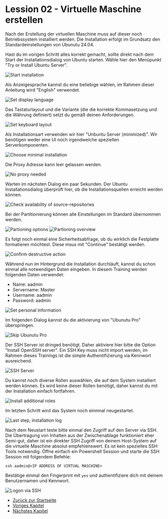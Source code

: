# Lession 02 - Virtuelle Maschine erstellen

Nach der Erstellung der virtuellen Maschine muss auf dieser noch Betriebssystem installiert werden. Die Installation erfolgt im Grundsatz den Standardeinstellungen von Ubunutu 24.04.

Hast du im vorigen Schritt alles korrekt gemacht, sollte direkt nach dem Start der Installationsdialog von Ubuntu starten. Wähle hier den Menüpunkt "Try or Install Ubuntu Server".

![Start installation](Screenshot%202024-06-07%20121622.png)

Als Anzeigesprache kannst du eine beliebige wählen, im Rahmen dieser Anleitung wird "English" verwendet.

![Set display language](Screenshot%202024-06-07%20121653.png)

Das Tastaturlayout und die Variante (die die korrekte Kommasetzung und die Währung definiert) setzt du gemäß deinen Anforderungen.

![Set keyboard layout](Screenshot%202024-06-07%20121719.png)

Als Installationsart verwenden wir hier "Unbuntu Server (minimized)". Wir benötigen weder eine UI noch irgendwelche speziellen Serverkomponenten.

![Choose minimal installation](./Screenshot%202024-06-07%20121749.png)

Die Proxy Adresse kann leer gelassen werden.

![No proxy needed](./Screenshot%202024-06-07%20121841.png)

Warten im nächsten Dialog ein paar Sekunden. Der Ubuntu Installationsdialog überprüft hier, ob die Installationsquellen erreicht werden können.

![Check availability of source-repositories](./Screenshot%202024-06-07%20121904.png)

Bei der Partitionierung können alle Einstellungen im Standard übernommen werden.

![Partioning options](./Screenshot%202024-06-07%20121926.png)
![Partioning overview](./Screenshot%202024-06-07%20121952.png)

Es folgt noch einmal eine Sicherheitsabfrage, ob du wirklich die Festplatte formatieren möchtest. Diese msus mit "Continue" bestätigt werden.

![Confirm destructive action](./Screenshot%202024-06-07%20122020.png)

Während nun im Hintergrund die Installation durchläuft, kannst du schon einmal alle notwendigen Daten eingeben. In diesem Training werden folgenden Daten verwendet:

- Name: aadmin
- Servername: Master
- Username: aadmin
- Password: aadmin

![Set personal information](./Screenshot%202024-06-07%20122118.png)

Im folgenden Dialog kannst du die aktivierung von "Ubunutu Pro" überspringen.

![Skip Ubunutu Pro](./Screenshot%202024-06-07%20122147.png)

Der SSH Server ist dringed benötigt. Daher aktiviere hier bitte die Option "Install OpenSSH server". Ein SSH Key muss nicht import werden, im Rahmen dieses Trainings ist die simple Authentifizierung via Kennwort ausreichend.

![SSH Server](./Screenshot%202024-06-07%20122218.png)

Du kannst noch diverse Rollen auswählen, die auf dem System installiert werden können. Es wird keine dieser Rollen benötigt, daher kannst du mit der Installation einfach fortfahren.

![Install additional roles](./Screenshot%202024-06-07%20122239.png)

Im letzten Schritt wird das System noch einmnal neugestartet.

![Last step, installation log](./Screenshot%202024-06-07%20122529.png)

Nach dem Neustart teste bitte einmal den Zugriff auf den Server via SSH. Die Übertragung von Inhalten aus der Zwischenablage funktioniert eher Semi-gut, daher ist ein direkter SSH Zugriff von deinem Host-System auf die virtuelle Maschine absolut empfehlenswert. Es ist kein spezielles SSH Tools notwendig. Öffne einfach ein Powershell Session und starte die SSH Session mit folgendem Befehle:

```ssh aadmin@<IP ADDRESS OF VIRTUAL MASCHINE>```

Bestätige einmal den Fingerprint mit ```yes``` und authentifiziere dich mit deinem Benutzernamen und Kennwort.

![Logon via SSH](./Screenshot%202024-06-07%20132558.png)

- [Zurück zur Startseite](./../README.md)
- [Voriges Kapitel](./../Lesson01-Create_VM/Lesson01.md)
- [Nächstes Kapitel](./../Lesson03-Create_GH_Repo/Lesson03.md)